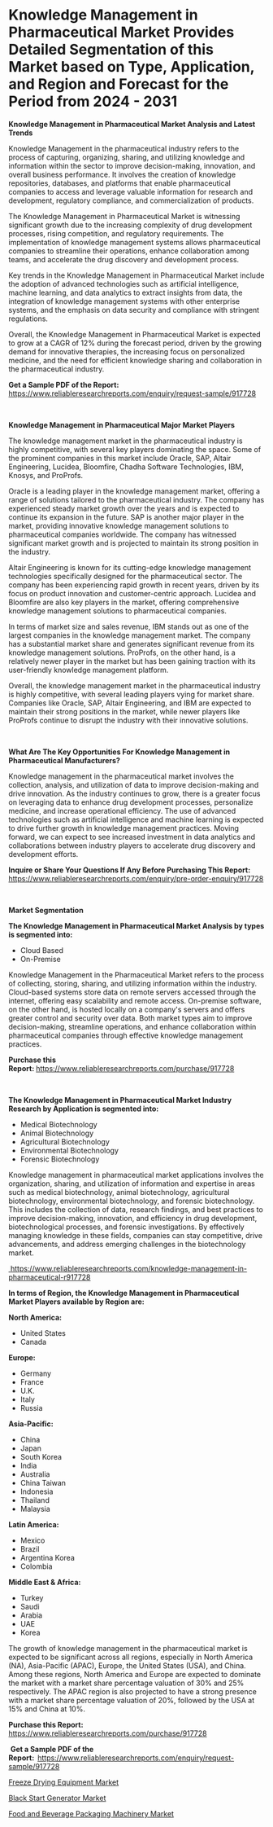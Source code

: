 <p><h1>Knowledge Management in Pharmaceutical Market Provides Detailed Segmentation of this Market based on Type, Application, and Region and Forecast for the Period from 2024 - 2031</h1></p><p><strong>Knowledge Management in Pharmaceutical Market Analysis and Latest Trends</strong></p>
<p><p>Knowledge Management in the pharmaceutical industry refers to the process of capturing, organizing, sharing, and utilizing knowledge and information within the sector to improve decision-making, innovation, and overall business performance. It involves the creation of knowledge repositories, databases, and platforms that enable pharmaceutical companies to access and leverage valuable information for research and development, regulatory compliance, and commercialization of products.</p><p>The Knowledge Management in Pharmaceutical Market is witnessing significant growth due to the increasing complexity of drug development processes, rising competition, and regulatory requirements. The implementation of knowledge management systems allows pharmaceutical companies to streamline their operations, enhance collaboration among teams, and accelerate the drug discovery and development process.</p><p>Key trends in the Knowledge Management in Pharmaceutical Market include the adoption of advanced technologies such as artificial intelligence, machine learning, and data analytics to extract insights from data, the integration of knowledge management systems with other enterprise systems, and the emphasis on data security and compliance with stringent regulations.</p><p>Overall, the Knowledge Management in Pharmaceutical Market is expected to grow at a CAGR of 12% during the forecast period, driven by the growing demand for innovative therapies, the increasing focus on personalized medicine, and the need for efficient knowledge sharing and collaboration in the pharmaceutical industry.</p></p>
<p><strong>Get a Sample PDF of the Report:&nbsp;</strong> <a href="https://www.reliableresearchreports.com/enquiry/request-sample/917728">https://www.reliableresearchreports.com/enquiry/request-sample/917728</a></p>
<p>&nbsp;</p>
<p><strong>Knowledge Management in Pharmaceutical Major Market Players</strong></p>
<p><p>The knowledge management market in the pharmaceutical industry is highly competitive, with several key players dominating the space. Some of the prominent companies in this market include Oracle, SAP, Altair Engineering, Lucidea, Bloomfire, Chadha Software Technologies, IBM, Knosys, and ProProfs.</p><p>Oracle is a leading player in the knowledge management market, offering a range of solutions tailored to the pharmaceutical industry. The company has experienced steady market growth over the years and is expected to continue its expansion in the future. SAP is another major player in the market, providing innovative knowledge management solutions to pharmaceutical companies worldwide. The company has witnessed significant market growth and is projected to maintain its strong position in the industry.</p><p>Altair Engineering is known for its cutting-edge knowledge management technologies specifically designed for the pharmaceutical sector. The company has been experiencing rapid growth in recent years, driven by its focus on product innovation and customer-centric approach. Lucidea and Bloomfire are also key players in the market, offering comprehensive knowledge management solutions to pharmaceutical companies.</p><p>In terms of market size and sales revenue, IBM stands out as one of the largest companies in the knowledge management market. The company has a substantial market share and generates significant revenue from its knowledge management solutions. ProProfs, on the other hand, is a relatively newer player in the market but has been gaining traction with its user-friendly knowledge management platform.</p><p>Overall, the knowledge management market in the pharmaceutical industry is highly competitive, with several leading players vying for market share. Companies like Oracle, SAP, Altair Engineering, and IBM are expected to maintain their strong positions in the market, while newer players like ProProfs continue to disrupt the industry with their innovative solutions.</p></p>
<p>&nbsp;</p>
<p><strong>What Are The Key Opportunities For Knowledge Management in Pharmaceutical Manufacturers?</strong></p>
<p><p>Knowledge management in the pharmaceutical market involves the collection, analysis, and utilization of data to improve decision-making and drive innovation. As the industry continues to grow, there is a greater focus on leveraging data to enhance drug development processes, personalize medicine, and increase operational efficiency. The use of advanced technologies such as artificial intelligence and machine learning is expected to drive further growth in knowledge management practices. Moving forward, we can expect to see increased investment in data analytics and collaborations between industry players to accelerate drug discovery and development efforts.</p></p>
<p><strong>Inquire or Share Your Questions If Any Before Purchasing This Report:</strong> <a href="https://www.reliableresearchreports.com/enquiry/pre-order-enquiry/917728">https://www.reliableresearchreports.com/enquiry/pre-order-enquiry/917728</a></p>
<p>&nbsp;</p>
<p><strong>Market Segmentation</strong></p>
<p><strong>The Knowledge Management in Pharmaceutical Market Analysis by types is segmented into:</strong></p>
<p><ul><li>Cloud Based</li><li>On-Premise</li></ul></p>
<p><p>Knowledge Management in the Pharmaceutical Market refers to the process of collecting, storing, sharing, and utilizing information within the industry. Cloud-based systems store data on remote servers accessed through the internet, offering easy scalability and remote access. On-premise software, on the other hand, is hosted locally on a company's servers and offers greater control and security over data. Both market types aim to improve decision-making, streamline operations, and enhance collaboration within pharmaceutical companies through effective knowledge management practices.</p></p>
<p><strong>Purchase this Report:&nbsp;</strong><a href="https://www.reliableresearchreports.com/purchase/917728">https://www.reliableresearchreports.com/purchase/917728</a></p>
<p>&nbsp;</p>
<p><strong>The Knowledge Management in Pharmaceutical Market Industry Research by Application is segmented into:</strong></p>
<p><ul><li>Medical Biotechnology</li><li>Animal Biotechnology</li><li>Agricultural Biotechnology</li><li>Environmental Biotechnology</li><li>Forensic Biotechnology</li></ul></p>
<p><p>Knowledge management in pharmaceutical market applications involves the organization, sharing, and utilization of information and expertise in areas such as medical biotechnology, animal biotechnology, agricultural biotechnology, environmental biotechnology, and forensic biotechnology. This includes the collection of data, research findings, and best practices to improve decision-making, innovation, and efficiency in drug development, biotechnological processes, and forensic investigations. By effectively managing knowledge in these fields, companies can stay competitive, drive advancements, and address emerging challenges in the biotechnology market.</p></p>
<p><a href="https://www.reliableresearchreports.com/knowledge-management-in-pharmaceutical-r917728">&nbsp;https://www.reliableresearchreports.com/knowledge-management-in-pharmaceutical-r917728</a></p>
<p><strong>In terms of Region, the Knowledge Management in Pharmaceutical Market Players available by Region are:</strong></p>
<p>
    <p> <strong> North America: </strong>
        <ul>
            <li>United States</li>
            <li>Canada</li>
        </ul>
        </p> 
    <p> <strong> Europe: </strong>
        <ul>
            <li>Germany</li>
            <li>France</li>
            <li>U.K.</li>
            <li>Italy</li>
            <li>Russia</li>
        </ul>
        </p> 
    <p> <strong> Asia-Pacific: </strong>
        <ul>
            <li>China</li>
            <li>Japan</li>
            <li>South Korea</li>
            <li>India</li>
            <li>Australia</li>
            <li>China Taiwan</li>
            <li>Indonesia</li>
            <li>Thailand</li>
            <li>Malaysia</li>
        </ul>
        </p> 
    <p> <strong> Latin America: </strong>
        <ul>
            <li>Mexico</li>
            <li>Brazil</li>
            <li>Argentina Korea</li>
            <li>Colombia</li>
        </ul>
        </p> 
    <p> <strong> Middle East & Africa: </strong>
        <ul>
            <li>Turkey</li>
            <li>Saudi</li>
            <li>Arabia</li>
            <li>UAE</li>
            <li>Korea</li>
        </ul>
    </p>
    </p>
<p><p>The growth of knowledge management in the pharmaceutical market is expected to be significant across all regions, especially in North America (NA), Asia-Pacific (APAC), Europe, the United States (USA), and China. Among these regions, North America and Europe are expected to dominate the market with a market share percentage valuation of 30% and 25% respectively. The APAC region is also projected to have a strong presence with a market share percentage valuation of 20%, followed by the USA at 15% and China at 10%.</p></p>
<p><strong>Purchase this Report: </strong><a href="https://www.reliableresearchreports.com/purchase/917728">https://www.reliableresearchreports.com/purchase/917728</a></p>
<p>&nbsp;<strong>Get a Sample PDF of the Report:&nbsp;&nbsp;</strong><a href="https://www.reliableresearchreports.com/enquiry/request-sample/917728">https://www.reliableresearchreports.com/enquiry/request-sample/917728</a></p>
<p><strong></strong></p>
<p><p><a href="https://www.linkedin.com/pulse/freeze-drying-equipment-market-size-reveals-best-marketing-6ntjf">Freeze Drying Equipment Market</a></p><p><a href="https://www.linkedin.com/pulse/black-start-generator-market-size-cagr-trends-2024-2030-approacht-a9xvf">Black Start Generator Market</a></p><p><a href="https://www.linkedin.com/pulse/decoding-food-beverage-packaging-machinery-market-metrics-share-6pbaf">Food and Beverage Packaging Machinery Market</a></p></p>